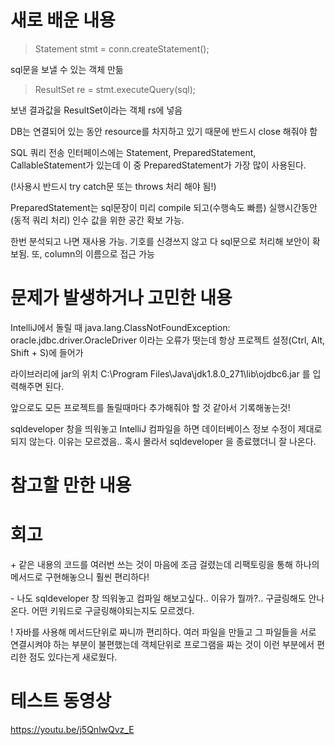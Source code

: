 # 새로 배운 내용
> Statement stmt = conn.createStatement();

sql문을 보낼 수 있는 객체 만듦


> ResultSet re = stmt.executeQuery(sql);

보낸 결과값을 ResultSet이라는 객체 rs에 넣음


DB는 연결되어 있는 동안 resource를 차지하고 있기 때문에 반드시 close 해줘야 함


SQL 쿼리 전송 인터페이스에는 Statement, PreparedStatement, CallableStatement가 있는데 이 중 PreparedStatement가 가장 많이 사용된다.

(!사용시 반드시 try catch문 또는 throws 처리 해야 됨!)

PreparedStatement는 sql문장이 미리 compile 되고(수행속도 빠름) 실행시간동안(동적 쿼리 처리) 인수 값을 위한 공간 확보 가능.

한번 분석되고 나면 재사용 가능. 기호를 신경쓰지 않고 다 sql문으로 처리해 보안이 확보됨. 또, column의 이름으로 접근 가능


# 문제가 발생하거나 고민한 내용
IntelliJ에서 돌릴 때 java.lang.ClassNotFoundException: oracle.jdbc.driver.OracleDriver 이라는 오류가 떳는데 항상 프로젝트 설정(Ctrl, Alt, Shift + S)에 들어가

라이브러리에 jar의 위치 C:\Program Files\Java\jdk1.8.0_271\lib\ojdbc6.jar 를 입력해주면 된다.

앞으로도 모든 프로젝트를 돌릴때마다 추가해줘야 할 것 같아서 기록해놓는것!


sqldeveloper 창을 띄워놓고 IntelliJ 컴파일을 하면 데이터베이스 정보 수정이 제대로 되지 않는다. 이유는 모르겠음.. 혹시 몰라서 sqldeveloper 을 종료했더니 잘 나온다.

# 참고할 만한 내용


# 회고
\+ 같은 내용의 코드를 여러번 쓰는 것이 마음에 조금 걸렸는데 리팩토링을 통해 하나의 메서드로 구현해놓으니 훨씬 편리하다!

\- 나도 sqldeveloper 창 띄워놓고 컴파일 해보고싶다.. 이유가 뭘까?.. 구글링해도 안나온다. 어떤 키워드로 구글링해야되는지도 모르겠다.

\! 자바를 사용해 메서드단위로 짜니까 편리하다. 여러 파일을 만들고 그 파일들을 서로 연결시켜야 하는 부분이 불편했는데 객체단위로 프로그램을 짜는 것이 이런 부분에서 편리한 점도 있다는게 새로웠다.

# 테스트 동영상
https://youtu.be/j5QnlwQvz_E
